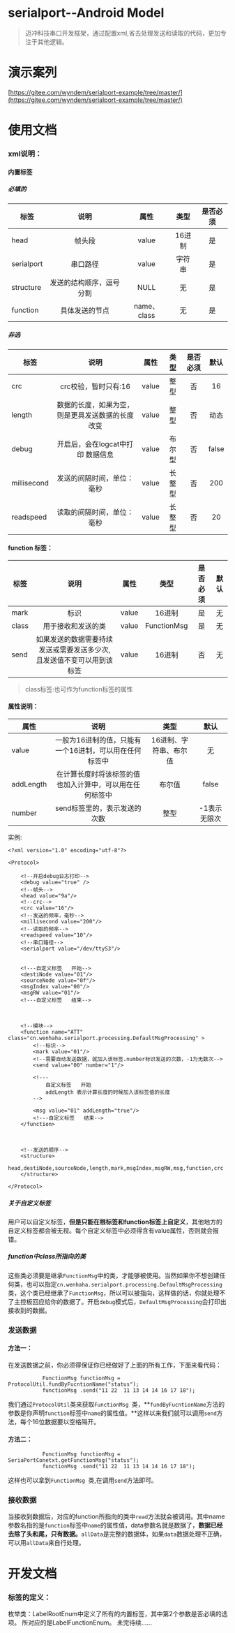 # serialport--Android Model
> 迈冲科技串口开发框架，通过配置xml,省去处理发送和读取的代码，更加专注于其他逻辑。

# 演示案列
[https://gitee.com/wyndem/serialport-example/tree/master/](https://gitee.com/wyndem/serialport-example/tree/master/)






# 使用文档

### xml说明：

#### 内置标签


##### 必填的
|标签         | 说明           | 属性    | 类型    |是否必须  |
| ------------- |:-------------:|:-----:|:-----:|:-----:|
| head      | 帧头段 | value | 16进制 |是|
| serialport      | 串口路径      |  value |字符串|是|
| structure | 发送的结构顺序，逗号分割     |    NULL | 无|是|
| function | 具体发送的节点     |    name、class | 无|是|



#####  非选

|标签         | 说明           | 属性    | 类型    |是否必须  | 默认  |
| ------------- |:-------------:|:-----:|:-----:|:-----:|:-----:|
| crc      | crc校验，暂时只有:16 | value | 整型 | 否 | 16 |
| length      | 数据的长度，如果为空，则是更具发送数据的长度改变 | value | 整型 | 否 | 动态 |
| debug      | 开启后，会在logcat中打印 数据信息  | value | 布尔型 | 否 | false |
| millisecond      | 发送的间隔时间，单位：毫秒 | value | 长整型 | 否 | 200 |
| readspeed |     读取的间隔时间，单位：毫秒 | value | 长整型 | 否 | 20 |




#### function 标签：
|标签         | 说明           | 属性    | 类型    |是否必须  | 默认  |
| ------------- |:-------------:|:-----:|:-----:|:-----:|:-----:|
| mark      | 标识 | value | 16进制 | 是 | 无 |
| class      | 用于接收和发送的类 | value | FunctionMsg | 是 | 无 |
| send      | 如果发送的数据需要持续发送或需要发送多少次,且发送值不变可以用到该标签 | value | 16进制 | 否 | 无 |

> class标签:也可作为function标签的属性


#### 属性说明：
|属性         | 说明             | 类型    | 默认  |
| ------------- |:-------------:|:-----:|:-----:|
| value      | 一般为16进制的值，只能有一个16进制，可以用在任何标签中  | 16进制、字符串、布尔值| 无 |
| addLength      | 在计算长度时将该标签的值也加入计算中，可以用在任何标签中 | 布尔值| false |
| number      | send标签里的，表示发送的次数 | 整型| -1表示无限次 |




实例:
```
<?xml version="1.0" encoding="utf-8"?>

<Protocol>

    <!--开启debug日志打印-->
    <debug value="true" />
    <!--帧头-->
    <head value="9a"/>
    <!--crc-->
    <crc value="16"/>
    <!--发送的频率，毫秒-->
    <millisecond value="200"/>
    <!--读取的频率-->
    <readspeed value="10"/>
    <!--串口路径-->
    <serialport value="/dev/ttyS3"/>


    <!---自定义标签   开始-->
    <destiNode value="01"/>
    <sourceNode value="0f"/>
    <msgIndex value="00"/>
    <msgRW value="01"/>
    <!---自定义标签   结束-->



    <!--模块-->
    <function name="ATT" class="cn.wenhaha.serialport.processing.DefaultMsgProcessing" >
        <!--标识-->
        <mark value="01"/>
        <!--需要自动发送数据，就加入该标签.number标识发送的次数，-1为无数次-->
        <send value="00" number="1"/>

        <!---
            自定义标签   开始
            addLength 表示计算长度的时候加入该标签值的长度
        -->

        <msg value="01" addLength="true"/>
        <!---自定义标签   结束-->
    </function>



    <!--发送的顺序-->
    <structure>
        head,destiNode,sourceNode,length,mark,msgIndex,msgRW,msg,function,crc
    </structure>

</Protocol>

```


##### 关于自定义标签
用户可以自定义标签，**但是只能在根标签和function标签上自定义**，其他地方的自定义标签都会被无视。每个自定义标签中必须得含有value属性，否则就会报错。


##### function中class所指向的类

这些类必须要是继承`FunctionMsg`中的类，才能够被使用。当然如果你不想创建任何类，也可以指定`cn.wenhaha.serialport.processing.DefaultMsgProcessing`类，这个类已经继承了`FunctionMsg`，所以可以被指向，这样做的话，你就处理不了主控板回应给你的数据了。开启`debug`模式后，`DefaultMsgProcessing`会打印出接收到的数据。


###  发送数据

#### 方法一：
 在发送数据之前，你必须得保证你已经做好了上面的所有工作，下面来看代码：
 
```
           FunctionMsg functionMsg = ProtocolUtil.fundByFucntionName("status");
           functionMsg .send("11 22  11 13 14 14 16 17 18");

```

我们通过`ProtocolUtil`类来获取`FunctionMsg `类，**`fundByFucntionName`方法的参数是你声明`function`标签中`name`的属性值。**这样以来我们就可以调用`send`方法，每个16位数据要以空格隔开。

#### 方法二：
```
           FunctionMsg functionMsg = SeriaPortConetxt.getFunctionMsg("status");
           functionMsg .send("11 22  11 13 14 14 16 17 18");

```
这样也可以拿到`FunctionMsg `类,在调用`send`方法即可。



###  接收数据
当接收到数据后，对应的function所指向的类中`read`方法就会被调用。其中name参数名指的是`function`标签中`name`的属性值，data参数名就是数据了，**数据已经去除了头和尾，只有数据。**`allData`是完整的数据体，如果`data`数据处理不正确，可以用`allData`来自行处理。





# 开发文档

### 标签的定义：
枚举类：LabelRootEnum中定义了所有的内置标签，其中第2个参数是否必填的选项。
所对应的是LabelFunctionEnum。  未完待续......
